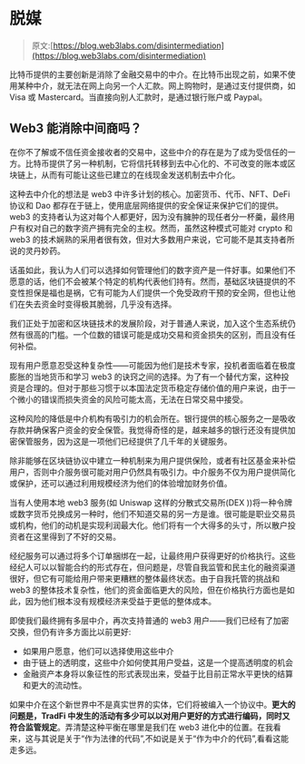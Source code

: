 # 脱媒

> 原文:[https://blog.web3labs.com/disintermediation](https://blog.web3labs.com/disintermediation)

比特币提供的主要创新是消除了金融交易中的中介。在比特币出现之前，如果不使用某种中介，就无法在网上向另一个人汇款。网上购物时，是通过支付提供商，如 Visa 或 Mastercard。当直接向别人汇款时，是通过银行账户或 Paypal。

## Web3 能消除中间商吗？

在你不了解或不信任资金接收者的交易中，这些中介的存在是为了成为受信任的一方。比特币提供了另一种机制，它将信托转移到去中心化的、不可改变的账本或区块链上，从而有可能让这些已建立的在线现金发送机制去中介化。

这种去中介化的想法是 web3 中许多计划的核心。加密货币、代币、NFT、DeFi 协议和 Dao 都存在于链上，使用底层网络提供的安全保证来保护它们的提供。web3 的支持者认为这对每个人都更好，因为没有臃肿的现任者分一杯羹，最终用户有权对自己的数字资产拥有完全的主权。然而，虽然这种模式可能对 crypto 和 web3 的技术娴熟的采用者很有效，但对大多数用户来说，它可能不是其支持者所说的灵丹妙药。

话虽如此，我认为人们可以选择如何管理他们的数字资产是一件好事。如果他们不愿意的话，他们不会被某个特定的机构代表他们持有。然而，基础区块链提供的不变性担保是福也是祸，它有可能为人们提供一个免受政府干预的安全网，但也让他们在失去资金时变得极其脆弱，几乎没有选择。

我们正处于加密和区块链技术的发展阶段，对于普通人来说，加入这个生态系统仍然有很高的门槛。一个位数的错误可能是成功交易和资金损失的区别，而且没有任何补偿。

现有用户愿意忍受这种复杂性——可能因为他们是技术专家，投机者面临着在极度膨胀的当地货币和学习 web3 的诀窍之间的选择。为了有一个替代方案，这种投资是合理的。但对于那些习惯于以本国法定货币稳定存储价值的用户来说，由于一个微小的错误而损失资金的风险可能太高，无法在日常交易中接受。

这种风险的降低是中介机构有吸引力的机会所在。银行提供的核心服务之一是吸收存款并确保客户资金的安全保管。我觉得奇怪的是，越来越多的银行还没有提供加密保管服务，因为这是一项他们已经提供了几千年的关键服务。

除非能够在区块链协议中建立一种机制来为用户提供保险，或者有社区基金来补偿用户，否则中介服务很可能对用户仍然具有吸引力。中介服务不仅为用户提供简化或保护，还可以通过利用规模经济为他们的体验增加财务价值。

当有人使用本地 web3 服务(如 Uniswap 这样的分散式交易所(DEX ))将一种令牌或数字货币兑换成另一种时，他们不知道交易的另一方是谁。很可能是职业交易员或机构，他们的动机是实现利润最大化。他们将有一个大得多的头寸，所以散户投资者在这里得到了不好的交易。

经纪服务可以通过将多个订单捆绑在一起，让最终用户获得更好的价格执行。这些经纪人可以以智能合约的形式存在，但问题是，尽管自我监管和民主化的融资渠道很好，但它有可能给用户带来更糟糕的整体最终状态。由于自我托管的挑战和 web3 的整体技术复杂性，他们的资金面临更大的风险，但在价格执行方面也是如此，因为他们根本没有规模经济来受益于更低的整体成本。

即使我们最终拥有多层中介，再次支持普通的 web3 用户——我们已经有了加密交换，但仍有许多方面比以前更好:

*   如果用户愿意，他们可以选择使用这些中介
*   由于链上的透明度，这些中介如何使其用户受益，这是一个提高透明度的机会
*   金融资产本身将以象征性的形式表现出来，受益于比目前正常水平更快的结算和更大的流动性。

如果中介在这个新世界中不是真实世界的实体，它们将被编入一个协议中。**更大的问题是，TradFi 中发生的活动有多少可以以对用户更好的方式进行编码，同时又符合监管规定**。弄清楚这种平衡在哪里是我们在 web3 进化中的位置。在我看来，这与其说是关于“作为法律的代码”,不如说是关于“作为中介的代码”,看看这能走多远。